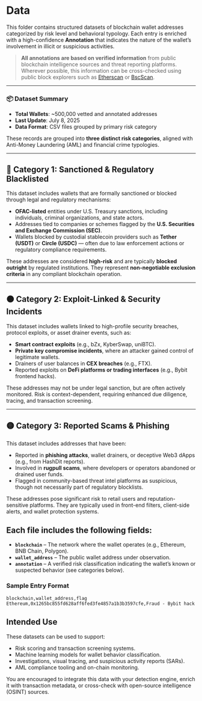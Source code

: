 # Data
This folder contains structured datasets of blockchain wallet addresses categorized by risk level and behavioral typology. Each entry is enriched with a high-confidence **Annotation** that indicates the nature of the wallet’s involvement in illicit or suspicious activities.

>  **All annotations are based on verified information** from public blockchain intelligence sources and threat reporting platforms. Wherever possible, this information can be cross-checked using public block explorers such as [Etherscan](https://etherscan.io/) or [BscScan](https://bscscan.com/).

---

### 📦 Dataset Summary

* **Total Wallets**: \~500,000 vetted and annotated addresses
* **Last Update**: July 8, 2025
* **Data Format**: CSV files grouped by primary risk category

These records are grouped into **three distinct risk categories**, aligned with Anti-Money Laundering (AML) and financial crime typologies.

---

## 🔴 Category 1: **Sanctioned & Regulatory Blacklisted**

This dataset includes wallets that are formally sanctioned or blocked through legal and regulatory mechanisms:

* **OFAC-listed** entities under U.S. Treasury sanctions, including individuals, criminal organizations, and state actors.
* Addresses tied to companies or schemes flagged by the **U.S. Securities and Exchange Commission (SEC)**.
* Wallets blocked by custodial stablecoin providers such as **Tether (USDT)** or **Circle (USDC)** — often due to law enforcement actions or regulatory compliance requirements.

These addresses are considered **high-risk** and are typically **blocked outright** by regulated institutions. They represent **non-negotiable exclusion criteria** in any compliant blockchain operation.

---

## 🟠 Category 2: **Exploit-Linked & Security Incidents**

This dataset includes wallets linked to high-profile security breaches, protocol exploits, or asset drainer events, such as:

* **Smart contract exploits** (e.g., bZx, KyberSwap, uniBTC).
* **Private key compromise incidents**, where an attacker gained control of legitimate wallets.
* Drainers of user balances in **CEX breaches** (e.g., FTX).
* Reported exploits on **DeFi platforms or trading interfaces** (e.g., Bybit frontend hacks).

These addresses may not be under legal sanction, but are often actively monitored. Risk is context-dependent, requiring enhanced due diligence, tracing, and transaction screening.

---

## 🟡 Category 3: **Reported Scams & Phishing**

This dataset includes addresses that have been:

* Reported in **phishing attacks**, wallet drainers, or deceptive Web3 dApps (e.g., from HashDit reports).
* Involved in **rugpull scams**, where developers or operators abandoned or drained user funds.
* Flagged in community-based threat intel platforms as suspicious, though not necessarily part of regulatory blocklists.

These addresses pose significant risk to retail users and reputation-sensitive platforms. They are typically used in front-end filters, client-side alerts, and wallet protection systems.



## Each file includes the following fields:

* **`blockchain`** – The network where the wallet operates (e.g., Ethereum, BNB Chain, Polygon).
* **`wallet_address`** – The public wallet address under observation.
* **`annotation`** – A verified risk classification indicating the wallet’s known or suspected behavior (see categories below).

###  Sample Entry Format

```csv
blockchain,wallet_address,flag
Ethereum,0x1265bc855fd628aff6fed3fe4857a1b3b3597cfe,Fraud - Bybit hack
```


##  Intended Use

These datasets can be used to support:

* Risk scoring and transaction screening systems.
* Machine learning models for wallet behavior classification.
* Investigations, visual tracing, and suspicious activity reports (SARs).
* AML compliance tooling and on-chain monitoring.

You are encouraged to integrate this data with your detection engine, enrich it with transaction metadata, or cross-check with open-source intelligence (OSINT) sources.




